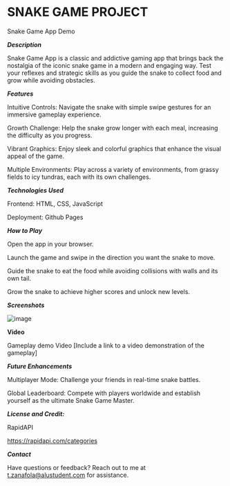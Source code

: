 # **SNAKE GAME PROJECT**
Snake Game App Demo

_**Description**_


Snake Game App is a classic and addictive gaming app that brings back the nostalgia of the iconic snake game in a modern and engaging way. Test your reflexes and strategic skills as you guide the snake to collect food and grow while avoiding obstacles.

_**Features**_


Intuitive Controls: Navigate the snake with simple swipe gestures for an immersive gameplay experience.

Growth Challenge: Help the snake grow longer with each meal, increasing the difficulty as you progress.

Vibrant Graphics: Enjoy sleek and colorful graphics that enhance the visual appeal of the game.

Multiple Environments: Play across a variety of environments, from grassy fields to icy tundras, each with its own challenges.

_**Technologies Used**_


Frontend: HTML, CSS, JavaScript

Deployment: Github Pages

_**How to Play**_


Open the app in your browser.

Launch the game and swipe in the direction you want the snake to move.

Guide the snake to eat the food while avoiding collisions with walls and its own tail.

Grow the snake to achieve higher scores and unlock new levels.

_**Screenshots**_


![image](https://github.com/tesfahunfola/Playing-Around-with-APIs/assets/122350783/e46e7758-6e65-4d73-ab45-f33cbfaac9d6)




**Video**


Gameplay demo Video
[Include a link to a video demonstration of the gameplay]

_**Future Enhancements**_


Multiplayer Mode: Challenge your friends in real-time snake battles.

Global Leaderboard: Compete with players worldwide and establish yourself as the ultimate Snake Game Master.


_**License and Credit:**_


RapidAPI

https://rapidapi.com/categories

**_Contact_**


Have questions or feedback? Reach out to me at t.zanafola@alustudent.com for assistance.

